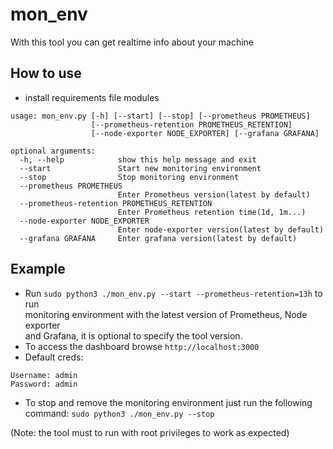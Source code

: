 # mon_env
With this tool you can get realtime info about your machine

## How to use
- install requirements file modules
```
usage: mon_env.py [-h] [--start] [--stop] [--prometheus PROMETHEUS]
                  [--prometheus-retention PROMETHEUS_RETENTION]
                  [--node-exporter NODE_EXPORTER] [--grafana GRAFANA]

optional arguments:
  -h, --help            show this help message and exit
  --start               Start new monitoring environment
  --stop                Stop monitoring environment
  --prometheus PROMETHEUS
                        Enter Prometheus version(latest by default)
  --prometheus-retention PROMETHEUS_RETENTION
                        Enter Prometheus retention time(1d, 1m...)
  --node-exporter NODE_EXPORTER
                        Enter node-exporter version(latest by default)
  --grafana GRAFANA     Enter grafana version(latest by default)
```

## Example
- Run `sudo python3 ./mon_env.py --start --prometheus-retention=13h` to run \
monitoring environment with the latest version of Prometheus, Node exporter \
and Grafana, it is optional to specify the tool version.
- To access the dashboard browse `http://localhost:3000`
- Default creds:
```
Username: admin
Password: admin
```
* To stop and remove the monitoring environment just run the following command: `sudo python3 ./mon_env.py --stop`

(Note: the tool must to run with root privileges to work as expected)

